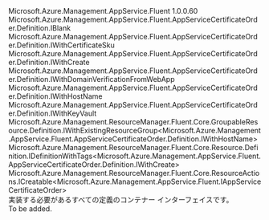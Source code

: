 <Type Name="IDefinition" FullName="Microsoft.Azure.Management.AppService.Fluent.AppServiceCertificateOrder.Definition.IDefinition">
  <TypeSignature Language="C#" Value="public interface IDefinition : Microsoft.Azure.Management.AppService.Fluent.AppServiceCertificateOrder.Definition.IBlank, Microsoft.Azure.Management.AppService.Fluent.AppServiceCertificateOrder.Definition.IWithCertificateSku, Microsoft.Azure.Management.AppService.Fluent.AppServiceCertificateOrder.Definition.IWithCreate, Microsoft.Azure.Management.AppService.Fluent.AppServiceCertificateOrder.Definition.IWithDomainVerificationFromWebApp, Microsoft.Azure.Management.AppService.Fluent.AppServiceCertificateOrder.Definition.IWithHostName, Microsoft.Azure.Management.AppService.Fluent.AppServiceCertificateOrder.Definition.IWithKeyVault, Microsoft.Azure.Management.ResourceManager.Fluent.Core.GroupableResource.Definition.IWithExistingResourceGroup&lt;Microsoft.Azure.Management.AppService.Fluent.AppServiceCertificateOrder.Definition.IWithHostName&gt;, Microsoft.Azure.Management.ResourceManager.Fluent.Core.Resource.Definition.IDefinitionWithTags&lt;Microsoft.Azure.Management.AppService.Fluent.AppServiceCertificateOrder.Definition.IWithCreate&gt;, Microsoft.Azure.Management.ResourceManager.Fluent.Core.ResourceActions.ICreatable&lt;Microsoft.Azure.Management.AppService.Fluent.IAppServiceCertificateOrder&gt;" />
  <TypeSignature Language="ILAsm" Value=".class public interface auto ansi abstract IDefinition implements class Microsoft.Azure.Management.AppService.Fluent.AppServiceCertificateOrder.Definition.IBlank, class Microsoft.Azure.Management.AppService.Fluent.AppServiceCertificateOrder.Definition.IWithAutoRenew, class Microsoft.Azure.Management.AppService.Fluent.AppServiceCertificateOrder.Definition.IWithCertificateSku, class Microsoft.Azure.Management.AppService.Fluent.AppServiceCertificateOrder.Definition.IWithCreate, class Microsoft.Azure.Management.AppService.Fluent.AppServiceCertificateOrder.Definition.IWithDomainVerification, class Microsoft.Azure.Management.AppService.Fluent.AppServiceCertificateOrder.Definition.IWithDomainVerificationFromWebApp, class Microsoft.Azure.Management.AppService.Fluent.AppServiceCertificateOrder.Definition.IWithHostName, class Microsoft.Azure.Management.AppService.Fluent.AppServiceCertificateOrder.Definition.IWithKeyVault, class Microsoft.Azure.Management.AppService.Fluent.AppServiceCertificateOrder.Definition.IWithValidYears, class Microsoft.Azure.Management.ResourceManager.Fluent.Core.GroupableResource.Definition.IWithExistingResourceGroup`1&lt;class Microsoft.Azure.Management.AppService.Fluent.AppServiceCertificateOrder.Definition.IWithHostName&gt;, class Microsoft.Azure.Management.ResourceManager.Fluent.Core.Resource.Definition.IDefinitionWithTags`1&lt;class Microsoft.Azure.Management.AppService.Fluent.AppServiceCertificateOrder.Definition.IWithCreate&gt;, class Microsoft.Azure.Management.ResourceManager.Fluent.Core.ResourceActions.ICreatable`1&lt;class Microsoft.Azure.Management.AppService.Fluent.IAppServiceCertificateOrder&gt;, class Microsoft.Azure.Management.ResourceManager.Fluent.Core.ResourceActions.IIndexable" />
  <TypeSignature Language="DocId" Value="T:Microsoft.Azure.Management.AppService.Fluent.AppServiceCertificateOrder.Definition.IDefinition" />
  <TypeSignature Language="VB.NET" Value="Public Interface IDefinition&#xA;Implements IBlank, ICreatable(Of IAppServiceCertificateOrder), IDefinitionWithTags(Of IWithCreate), IWithCertificateSku, IWithCreate, IWithDomainVerificationFromWebApp, IWithExistingResourceGroup(Of IWithHostName), IWithHostName, IWithKeyVault" />
  <TypeSignature Language="F#" Value="type IDefinition = interface&#xA;    interface IBlank&#xA;    interface IWithExistingResourceGroup&lt;IWithHostName&gt;&#xA;    interface IWithHostName&#xA;    interface IWithCertificateSku&#xA;    interface IWithDomainVerificationFromWebApp&#xA;    interface IWithDomainVerification&#xA;    interface IWithKeyVault&#xA;    interface IWithCreate&#xA;    interface ICreatable&lt;IAppServiceCertificateOrder&gt;&#xA;    interface IIndexable&#xA;    interface IWithValidYears&#xA;    interface IWithAutoRenew&#xA;    interface IDefinitionWithTags&lt;IWithCreate&gt;" />
  <AssemblyInfo>
    <AssemblyName>Microsoft.Azure.Management.AppService.Fluent</AssemblyName>
    <AssemblyVersion>1.0.0.60</AssemblyVersion>
  </AssemblyInfo>
  <Interfaces>
    <Interface>
      <InterfaceName>Microsoft.Azure.Management.AppService.Fluent.AppServiceCertificateOrder.Definition.IBlank</InterfaceName>
    </Interface>
    <Interface>
      <InterfaceName>Microsoft.Azure.Management.AppService.Fluent.AppServiceCertificateOrder.Definition.IWithCertificateSku</InterfaceName>
    </Interface>
    <Interface>
      <InterfaceName>Microsoft.Azure.Management.AppService.Fluent.AppServiceCertificateOrder.Definition.IWithCreate</InterfaceName>
    </Interface>
    <Interface>
      <InterfaceName>Microsoft.Azure.Management.AppService.Fluent.AppServiceCertificateOrder.Definition.IWithDomainVerificationFromWebApp</InterfaceName>
    </Interface>
    <Interface>
      <InterfaceName>Microsoft.Azure.Management.AppService.Fluent.AppServiceCertificateOrder.Definition.IWithHostName</InterfaceName>
    </Interface>
    <Interface>
      <InterfaceName>Microsoft.Azure.Management.AppService.Fluent.AppServiceCertificateOrder.Definition.IWithKeyVault</InterfaceName>
    </Interface>
    <Interface>
      <InterfaceName>Microsoft.Azure.Management.ResourceManager.Fluent.Core.GroupableResource.Definition.IWithExistingResourceGroup&lt;Microsoft.Azure.Management.AppService.Fluent.AppServiceCertificateOrder.Definition.IWithHostName&gt;</InterfaceName>
    </Interface>
    <Interface>
      <InterfaceName>Microsoft.Azure.Management.ResourceManager.Fluent.Core.Resource.Definition.IDefinitionWithTags&lt;Microsoft.Azure.Management.AppService.Fluent.AppServiceCertificateOrder.Definition.IWithCreate&gt;</InterfaceName>
    </Interface>
    <Interface>
      <InterfaceName>Microsoft.Azure.Management.ResourceManager.Fluent.Core.ResourceActions.ICreatable&lt;Microsoft.Azure.Management.AppService.Fluent.IAppServiceCertificateOrder&gt;</InterfaceName>
    </Interface>
  </Interfaces>
  <Docs>
    <summary>
            実装する必要があるすべての定義のコンテナー インターフェイスです。
            </summary>
    <remarks>To be added.</remarks>
  </Docs>
  <Members />
</Type>